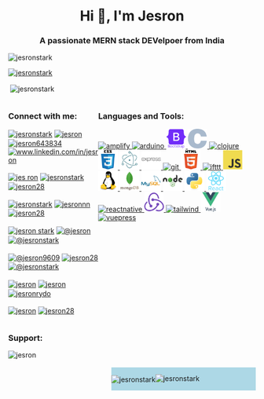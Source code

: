 <h1 align="center">Hi 👋, I'm Jesron</h1>
<h3 align="center">A passionate MERN stack DEVelpoer  from India</h3>

<p align="left"> <img src="https://komarev.com/ghpvc/?username=jesronstark&label=Profile%20views&color=0e75b6&style=flat" alt="jesronstark" /> </p>

<p align="left"> <a href="https://github.com/ryo-ma/github-profile-trophy"><img src="https://github-profile-trophy.vercel.app/?username=jesronstark" alt="jesronstark" /></a> </p>
<p>&nbsp;<img align="center" src="https://github-readme-stats.vercel.app/api?username=jesronstark&show_icons=true&locale=en" alt="jesronstark" /></p>


 

 
<!-- BLOG-POST-LIST:START -->
<!-- BLOG-POST-LIST:END -->
<div style="display: flex;">
<div class="f1">
<h3 align="left">Connect with me:</h3>
<p align="left">
<a href="https://codepen.io/jesronstark" target="blank"><img align="center" src="https://raw.githubusercontent.com/rahuldkjain/github-profile-readme-generator/master/src/images/icons/Social/codepen.svg" alt="jesronstark" height="30" width="40" /></a>
<a href="https://dev.to/jesron" target="blank"><img align="center" src="https://raw.githubusercontent.com/rahuldkjain/github-profile-readme-generator/master/src/images/icons/Social/devto.svg" alt="jesron" height="30" width="40" /></a>
<a href="https://twitter.com/jesron643834" target="blank"><img align="center" src="https://raw.githubusercontent.com/rahuldkjain/github-profile-readme-generator/master/src/images/icons/Social/twitter.svg" alt="jesron643834" height="30" width="40" /></a>
<a href="https://linkedin.com/in/www.linkedin.com/in/jesron" target="blank"><img align="center" src="https://raw.githubusercontent.com/rahuldkjain/github-profile-readme-generator/master/src/images/icons/Social/linked-in-alt.svg" alt="www.linkedin.com/in/jesron" height="30" width="40" /></a>  <br> <br>
<a href="https://stackoverflow.com/users/jes ron" target="blank"><img align="center" src="https://raw.githubusercontent.com/rahuldkjain/github-profile-readme-generator/master/src/images/icons/Social/stack-overflow.svg" alt="jes ron" height="30" width="40" /></a>
<a href="https://codesandbox.com/jesronstark" target="blank"><img align="center" src="https://raw.githubusercontent.com/rahuldkjain/github-profile-readme-generator/master/src/images/icons/Social/codesandbox.svg" alt="jesronstark" height="30" width="40" /></a>
<a href="https://kaggle.com/jesron28" target="blank"><img align="center" src="https://raw.githubusercontent.com/rahuldkjain/github-profile-readme-generator/master/src/images/icons/Social/kaggle.svg" alt="jesron28" height="30" width="40" /></a> <br> <br>
<a href="https://fb.com/jesronstark" target="blank"><img align="center" src="https://raw.githubusercontent.com/rahuldkjain/github-profile-readme-generator/master/src/images/icons/Social/facebook.svg" alt="jesronstark" height="30" width="40" /></a>
<a href="https://instagram.com/jesronnn" target="blank"><img align="center" src="https://raw.githubusercontent.com/rahuldkjain/github-profile-readme-generator/master/src/images/icons/Social/instagram.svg" alt="jesronnn" height="30" width="40" /></a>
<a href="https://dribbble.com/jesron28" target="blank"><img align="center" src="https://raw.githubusercontent.com/rahuldkjain/github-profile-readme-generator/master/src/images/icons/Social/dribbble.svg" alt="jesron28" height="30" width="40" /></a> <br> <br>
<a href="https://www.behance.net/jesron stark" target="blank"><img align="center" src="https://raw.githubusercontent.com/rahuldkjain/github-profile-readme-generator/master/src/images/icons/Social/behance.svg" alt="jesron stark" height="30" width="40" /></a>
<a href="https://hashnode.com/@jesron" target="blank"><img align="center" src="https://raw.githubusercontent.com/rahuldkjain/github-profile-readme-generator/master/src/images/icons/Social/hashnode.svg" alt="@jesron" height="30" width="40" /></a>
<a href="https://medium.com/@jesronstark" target="blank"><img align="center" src="https://raw.githubusercontent.com/rahuldkjain/github-profile-readme-generator/master/src/images/icons/Social/medium.svg" alt="@jesronstark" height="30" width="40" /></a> <br> <br>
<a href="https://www.youtube.com/c/@jesron9609" target="blank"><img align="center" src="https://raw.githubusercontent.com/rahuldkjain/github-profile-readme-generator/master/src/images/icons/Social/youtube.svg" alt="@jesron9609" height="30" width="40" /></a>
<a href="https://www.codechef.com/users/jesron28" target="blank"><img align="center" src="https://cdn.jsdelivr.net/npm/simple-icons@3.1.0/icons/codechef.svg" alt="jesron28" height="30" width="40" /></a>
<a href="https://www.hackerrank.com/@jesronstark" target="blank"><img align="center" src="https://raw.githubusercontent.com/rahuldkjain/github-profile-readme-generator/master/src/images/icons/Social/hackerrank.svg" alt="@jesronstark" height="30" width="40" /></a> <br> <br>
<a href="https://codeforces.com/profile/jesron" target="blank"><img align="center" src="https://raw.githubusercontent.com/rahuldkjain/github-profile-readme-generator/master/src/images/icons/Social/codeforces.svg" alt="jesron" height="30" width="40" /></a>
<a href="https://www.leetcode.com/jesron" target="blank"><img align="center" src="https://raw.githubusercontent.com/rahuldkjain/github-profile-readme-generator/master/src/images/icons/Social/leet-code.svg" alt="jesron" height="30" width="40" /></a>
<a href="https://auth.geeksforgeeks.org/user/jesronrydo" target="blank"><img align="center" src="https://raw.githubusercontent.com/rahuldkjain/github-profile-readme-generator/master/src/images/icons/Social/geeks-for-geeks.svg" alt="jesronrydo" height="30" width="40" /></a> <br> <br>
<a href="https://www.topcoder.com/members/jesron" target="blank"><img align="center" src="https://raw.githubusercontent.com/rahuldkjain/github-profile-readme-generator/master/src/images/icons/Social/topcoder.svg" alt="jesron" height="30" width="40" /></a>
<a href="https://discord.gg/jesron28" target="blank"><img align="center" src="https://raw.githubusercontent.com/rahuldkjain/github-profile-readme-generator/master/src/images/icons/Social/discord.svg" alt="jesron28" height="30" width="40" /></a>
</p>
 </div>
 <div class="f2">
<h3 align="left">Languages and Tools:</h3>
<p align="left"> <a href="https://aws.amazon.com/amplify/" target="_blank" rel="noreferrer"> <img src="https://docs.amplify.aws/assets/logo-dark.svg" alt="amplify" width="40" height="40"/> </a> <a href="https://www.arduino.cc/" target="_blank" rel="noreferrer"> <img src="https://cdn.worldvectorlogo.com/logos/arduino-1.svg" alt="arduino" width="40" height="40"/> </a> <a href="https://getbootstrap.com" target="_blank" rel="noreferrer"> <img src="https://raw.githubusercontent.com/devicons/devicon/master/icons/bootstrap/bootstrap-plain-wordmark.svg" alt="bootstrap" width="40" height="40"/> </a> <a href="https://www.cprogramming.com/" target="_blank" rel="noreferrer"> <img src="https://raw.githubusercontent.com/devicons/devicon/master/icons/c/c-original.svg" alt="c" width="40" height="40"/> </a> <a href="https://clojure.org/" target="_blank" rel="noreferrer"> <img src="https://upload.wikimedia.org/wikipedia/commons/5/5d/Clojure_logo.svg" alt="clojure" width="40" height="40"/> </a> <a href="https://www.w3schools.com/css/" target="_blank" rel="noreferrer"> <img src="https://raw.githubusercontent.com/devicons/devicon/master/icons/css3/css3-original-wordmark.svg" alt="css3" width="40" height="40"/> </a> <a href="https://www.electronjs.org" target="_blank" rel="noreferrer"> <img src="https://raw.githubusercontent.com/devicons/devicon/master/icons/electron/electron-original.svg" alt="electron" width="40" height="40"/> </a> <a href="https://expressjs.com" target="_blank" rel="noreferrer"> <img src="https://raw.githubusercontent.com/devicons/devicon/master/icons/express/express-original-wordmark.svg" alt="express" width="40" height="40"/> </a> <a href="https://git-scm.com/" target="_blank" rel="noreferrer"> <img src="https://www.vectorlogo.zone/logos/git-scm/git-scm-icon.svg" alt="git" width="40" height="40"/> </a> <a href="https://www.w3.org/html/" target="_blank" rel="noreferrer"> <img src="https://raw.githubusercontent.com/devicons/devicon/master/icons/html5/html5-original-wordmark.svg" alt="html5" width="40" height="40"/> </a> <a href="https://ifttt.com/" target="_blank" rel="noreferrer"> <img src="https://www.vectorlogo.zone/logos/ifttt/ifttt-ar21.svg" alt="ifttt" width="40" height="40"/> </a> <a href="https://developer.mozilla.org/en-US/docs/Web/JavaScript" target="_blank" rel="noreferrer"> <img src="https://raw.githubusercontent.com/devicons/devicon/master/icons/javascript/javascript-original.svg" alt="javascript" width="40" height="40"/> </a> <a href="https://www.linux.org/" target="_blank" rel="noreferrer"> <img src="https://raw.githubusercontent.com/devicons/devicon/master/icons/linux/linux-original.svg" alt="linux" width="40" height="40"/> </a> <a href="https://www.mongodb.com/" target="_blank" rel="noreferrer"> <img src="https://raw.githubusercontent.com/devicons/devicon/master/icons/mongodb/mongodb-original-wordmark.svg" alt="mongodb" width="40" height="40"/> </a> <a href="https://www.mysql.com/" target="_blank" rel="noreferrer"> <img src="https://raw.githubusercontent.com/devicons/devicon/master/icons/mysql/mysql-original-wordmark.svg" alt="mysql" width="40" height="40"/> </a> <a href="https://nodejs.org" target="_blank" rel="noreferrer"> <img src="https://raw.githubusercontent.com/devicons/devicon/master/icons/nodejs/nodejs-original-wordmark.svg" alt="nodejs" width="40" height="40"/> </a> <a href="https://www.python.org" target="_blank" rel="noreferrer"> <img src="https://raw.githubusercontent.com/devicons/devicon/master/icons/python/python-original.svg" alt="python" width="40" height="40"/> </a> <a href="https://reactjs.org/" target="_blank" rel="noreferrer"> <img src="https://raw.githubusercontent.com/devicons/devicon/master/icons/react/react-original-wordmark.svg" alt="react" width="40" height="40"/> </a> <a href="https://reactnative.dev/" target="_blank" rel="noreferrer"> <img src="https://reactnative.dev/img/header_logo.svg" alt="reactnative" width="40" height="40"/> </a> <a href="https://redux.js.org" target="_blank" rel="noreferrer"> <img src="https://raw.githubusercontent.com/devicons/devicon/master/icons/redux/redux-original.svg" alt="redux" width="40" height="40"/> </a> <a href="https://tailwindcss.com/" target="_blank" rel="noreferrer"> <img src="https://www.vectorlogo.zone/logos/tailwindcss/tailwindcss-icon.svg" alt="tailwind" width="40" height="40"/> </a> <a href="https://vuejs.org/" target="_blank" rel="noreferrer"> <img src="https://raw.githubusercontent.com/devicons/devicon/master/icons/vuejs/vuejs-original-wordmark.svg" alt="vuejs" width="40" height="40"/> </a> <a href="https://vuepress.vuejs.org/" target="_blank" rel="noreferrer"> <img src="https://raw.githubusercontent.com/AliasIO/wappalyzer/master/src/drivers/webextension/images/icons/VuePress.svg" alt="vuepress" width="40" height="40"/> </a> </p>
 </div>
 </div>

<h3 align="left">Support:</h3>
<p><a href="https://www.buymeacoffee.com/jesron"> <img align="left" src="https://cdn.buymeacoffee.com/buttons/v2/default-yellow.png" height="50" width="210" alt="jesron" /></a></p><br><br>






<div style="text-align: center;">
  <div style="display: flex; background-color: lightblue;">
    <p><img align="center" src="https://github-readme-streak-stats.herokuapp.com/?user=jesronstark&" alt="jesronstark" /></p>  
    <p><img align="left" src="https://github-readme-stats.vercel.app/api/top-langs?username=jesronstark&show_icons=true&locale=en&layout=compact" alt="jesronstark" /></p>
  </div>
</div>











